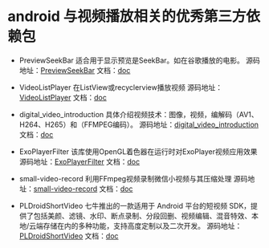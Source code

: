 # android 与视频播放相关的优秀第三方依赖包

* PreviewSeekBar 适合用于显示预览是SeekBar。如在谷歌播放的电影。
源码地址：[PreviewSeekBar](https://github.com/rubensousa/PreviewSeekBar) 文档：[doc](https://github.com/rubensousa/PreviewSeekBar/blob/master/README.md)

* VideoListPlayer 在ListView或recyclerview播放视频
源码地址：[VideoListPlayer](https://github.com/waynell/VideoListPlayer) 文档：[doc](https://github.com/waynell/VideoListPlayer/blob/master/README.md)

* digital_video_introduction 具体介绍视频技术：图像，视频，编解码（AV1、H264、H265）和（FFMPEG编码）。
源码地址：[digital_video_introduction](https://github.com/leandromoreira/digital_video_introduction) 文档：[doc](https://github.com/leandromoreira/digital_video_introduction/blob/master/README.md)

* ExoPlayerFilter 该库使用OpenGL着色器在运行时对ExoPlayer视频应用效果
源码地址：[ExoPlayerFilter](https://github.com/MasayukiSuda/ExoPlayerFilter) 文档：[doc](https://github.com/MasayukiSuda/ExoPlayerFilter/blob/master/README.md)

* small-video-record 利用FFmpeg视频录制微信小视频与其压缩处理
源码地址：[small-video-record](https://github.com/mabeijianxi/small-video-record) 文档：[doc](https://github.com/mabeijianxi/small-video-record/blob/master/README.md)

*  PLDroidShortVideo 七牛推出的一款适用于 Android 平台的短视频 SDK，提供了包括美颜、滤镜、水印、断点录制、分段回删、视频编辑、混音特效、本地/云端存储在内的多种功能，支持高度定制以及二次开发。
源码地址：[PLDroidShortVideo](https://github.com/pili-engineering/PLDroidShortVideo) 文档：[doc](https://github.com/pili-engineering/PLDroidShortVideo/blob/master/README.md)